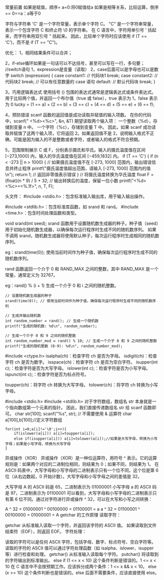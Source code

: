 常量前置
如果是赋值，顺序= a=0:将0赋值给a
如果是相等关系，比较运算，倒序== 0==a：a等于0

字符与字符串
'C' 是一个字符常量，表示单个字符 C。
"C" 是一个字符串常量，表示一个包含字符 C 和终止符 \0 的字符串。
在 C 语言中，字符用单引号 ' 括起来，而字符串用双引号 " 括起来。
因此，比较单个字符时应该使用 if (T == 'C')，而不是 if (T == "C")。

优化：
1，相同结果条件可以合并；

2，if-else循环如果是一句话可以不达括号，甚至可以写在一行，多句要；
//switch语句
1，expression是变量（读取）
2，case后面可以是字母也可以是数字
switch (expression) {
    case constant1:
        // 代码块1
        break;
    case constant2:
        // 代码块2
        break;
    // 可以有任意数量的 case 语句
    default:
        // 默认代码块
        break;
}

3，巧用逻辑表达式
使用括号 () 包围的表达式通常是逻辑表达式或条件表达式。用于比较两个值，并返回一个布尔值（true 或 false），true 表示为 1，false 表示为 0
lucky = (1 == a) + (2 == b) + (3 == c) + (4 == d) + (5 == e) + (6 == f);

4，预防错误
scanf 函数的返回值是成功读取并赋值的输入项数。
在你的代码中，scanf(" <%d><%c>", &n, &T) 期望读取两个输入项：
一个整数（%d），存储到变量 n 中。
一个字符（%c），存储到变量 T 中。
因此，如果 scanf 成功读取并赋值了这两个输入项，它将返回 2。如果返回值不是 2，说明输入格式不正确，可能是因为输入的不是整数或者字符，或者输入的格式不符合预期。

5，范围限制展示
C 或 F，分别表示摄氏和华氏。输入的摄氏温度值在区间 [−273,1000] 内，输入的华氏温度值在区间 [−459,1832] 内。
if (T == 'C') {
        if (n < -273 || n > 1000) {
            // 如果摄氏温度值不在 [-273, 1000] 范围内，输出错误信息并终止程序
            printf("摄氏温度值超出范围，请输入 [-273, 1000] 范围内的值\n");
            return 1; // 返回非零值表示错误
        }
        // 将摄氏温度转换为华氏温度
        float F = (float)(n * 9) / 5 + 32;
        // 输出转换后的温度，保留一位小数
        printf("<%d><%c>=<%.1f><F>", n, T, F);

头文件：
#include <stdio.h>：包含标准输入输出库，用于输入输出操作。

#include <stdlib.h>：包含标准库函数，如 srand 和 rand。
#include <time.h>：包含时间处理函数和类型。

void srand(int seed);
srand 函数用于设置随机数生成器的种子。种子值（seed）用于初始化随机数生成器，以确保每次运行程序时生成不同的随机数序列。
如果不调用 srand，随机数生成器将使用默认种子，每次运行程序时生成相同的随机数序列。

eg：srand(time(0)); 使用当前时间作为种子值，确保每次运行程序时生成不同的随机数序列。

rand 函数返回一个介于 0 和 RAND_MAX 之间的整数，其中 RAND_MAX 是一个常量，通常定义为 32767。

eg：rand() % (i + 1) 生成一个介于 0 和 i 之间的随机整数。

    // 设置随机数生成器的种子
    srand(time(0)); // 使用当前时间作为种子值，确保每次运行程序时生成不同的随机数序列

    // 生成并输出随机数
    int random_number = rand(); // 生成一个随机数
    printf("生成的随机数: %d\n", random_number);

    // 生成一个介于 0 和 9 之间的随机整数
    int random_number_mod = rand() % 10; // 生成一个介于 0 和 9 之间的随机整数
    printf("生成的随机整数 (0-9): %d\n", random_number_mod);

#include <ctype.h>
isalpha(ch)：检查字符 ch 是否为字母。
isdigit(ch)：检查字符 ch 是否为数字。
isspace(ch)：检查字符 ch 是否为空白字符。
isupper(int c);：检查字符是否为大写字母。
islower(int c);：检查字符是否为小写字母。
ispunct(int c);：检查字符是否为标点符号。

toupper(ch)：将字符 ch 转换为大写字母。
tolower(ch)：将字符 ch 转换为小写字母。


#include <stdio.h>
#include <stdlib.h>
对于字符数组，数组名 str 本身就是一个指向数组第一个元素的指针。
因此，我们直接传递数组名 str 给 scanf 函数即可。
char str[100];
scanf("%s", str); // 不需要使用 & 运算符
char a[100],b[100];//定义字符数组
    
    for(int i=0;a[i]!='\0';i++){
        if(islower(a[i])) a[i]=toupper(a[i]);
        else if(isupper(a[i])) a[i]=tolower(a[i]);//如果是大写字母，转换为小写字母；如果是小写字母，转换为大写字母
    }
 异或操作（XOR）
异或操作（XOR）是一种位运算符，用符号 ^ 表示。它的运算规则是：如果两个对应的二进制位相同，则结果为 0；如果不同，则结果为 1。
在 ASCII 码表中，大写字母和小写字母的二进制表示只有一个位不同，这个位是第 6 位（从右边数起，0 开始计数）。大写字母和小写字母之间的差值是 32。

大写字母 A 的 ASCII 码是 65，二进制表示为 01000001
小写字母 a 的 ASCII 码是 97，二进制表示为 01100001
可以看到，大写字母和小写字母的二进制表示只有第 6 位不同。通过对字符进行异或操作 ^ 32，可以在大写和小写之间转换：

A ^ 32 = 01000001 ^ 00100000 = 01100001 = a
a ^ 32 = 01100001 ^ 00100000 = 01000001 = A
getchar 的工作原理
读取字符：

getchar 从标准输入读取一个字符，并返回该字符的 ASCII 值。
如果读取到文件结束符（EOF），则返回 EOF。
字符处理：

读取的字符可以是任何 ASCII 字符，包括字母、数字、标点符号、空白字符等。
读取的字符的 ASCII 值可以通过字符处理函数（如 isalpha、islower、isupper 等）进行检查和处理。
getchar() 从标准输入读取每个字符。
putchar() 将读取到的字符输出到标准输出。
else if (1 <= x < 10) 这个条件判断是错误的。1 <= x < 10 在 C 语言中不会按预期工作。应该拆分成两个条件：1 <= x && x < 10。
else (x >= 10) 这个条件判断也是错误的。else 后面不需要条件，应该直接使用 else。